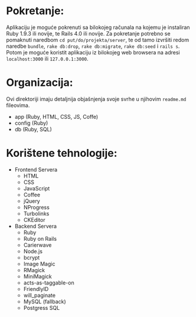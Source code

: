 Pokretanje:
===
Aplikaciju je moguće pokrenuti sa bilokojeg računala na kojemu je instaliran Ruby 1.9.3 ili novije, te Rails 4.0 ili novije.
Za pokretanje potrebno se pomaknuti naredbom `cd put/do/projekta/server`, te od tamo izvršiti redom naredbe
`bundle`, `rake db:drop`, `rake db:migrate`, `rake db:seed` i `rails s`.
Potom je moguće koristit aplikaciju iz bilokojeg web browsera na adresi `localhost:3000` ili `127.0.0.1:3000`.

Organizacija:
===
Ovi direktoriji imaju detaljnija objašnjenja svoje svrhe u njihovim `readme.md` fileovima.

  - app (Ruby, HTML, CSS, JS, Coffe)
  - config (Ruby)
  - db (Ruby, SQL)

Korištene tehnologije:
===
  - Frontend Servera
     - HTML
     - CSS
     - JavaScript
     - Coffee
     - jQuery
     - NProgress
     - Turbolinks
     - CKEditor
  - Backend Servera
     - Ruby
     - Ruby on Rails
     - Carierwave
     - Node.js
     - bcrypt
     - Image Magic
     - RMagick
     - MiniMagick
     - acts-as-taggable-on
     - FriendlyID
     - will_paginate
     - MySQL (fallback)
     - Postgress SQL
